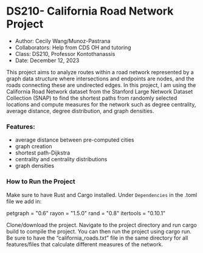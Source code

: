 # DS210- California Road Network Project

- Author: Cecily Wang/Munoz-Pastrana 
- Collaborators: Help from CDS OH and tutoring
- Class: DS210, Professor Kontothanassis
- Date: December 12, 2023


This project aims to analyze routes within a road network represented by a graph data structure where intersections and endpoints are nodes, and the roads connecting these are undirected edges. In this project, I am using the California Road Network dataset from the Stanford Large Network Dataset Collection (SNAP) to find the shortest paths from randomly selected locations and compute measures for the network such as degree centrality, average distance, degree distribution, and graph densities. 

### Features: 
- average distance between pre-computed cities
- graph creation
- shortest path-Dijkstra
- centrality and centrality distributions
- graph densities
  
### How to Run the Project
Make sure to have Rust and Cargo installed.
Under `Dependencies` in the .toml file we add in: 

petgraph = "0.6"
rayon = "1.5.0"
rand = "0.8"
itertools = "0.10.1"

Clone/download the project.
Navigate to the project directory and run cargo build to compile the project.
You can then run the project using cargo run.
Be sure to have the “california_roads.txt” file in the same directory for all features/files that calculate different measures of the network. 

